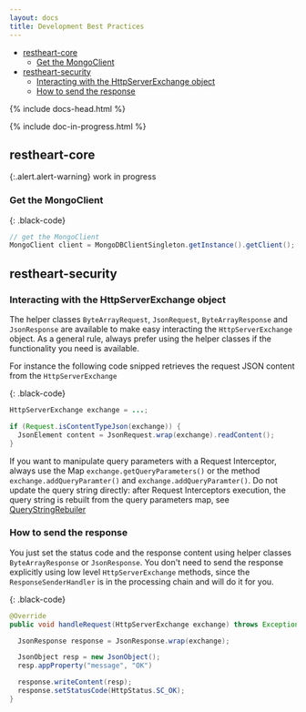 ```yaml
---
layout: docs
title: Development Best Practices
---
```


<div markdown="1" class="d-none d-xl-block col-xl-2 order-last bd-toc">

* [restheart-core](#restheart-core)
  * [Get the MongoClient](#get-the-mongoclient)
* [restheart-security](#restheart-security)
    * [Interacting with the HttpServerExchange object](#interacting-with-the-httpserverexchange-object)
    * [How to send the response](#how-to-send-the-response)

</div>
<div markdown="1" class="col-12 col-md-9 col-xl-8 py-md-3 bd-content">

{% include docs-head.html %} 

{% include doc-in-progress.html %}

## restheart-core

{:.alert.alert-warning}
work in progress

### Get the MongoClient

{: .black-code}
``` java
// get the MongoClient
MongoClient client = MongoDBClientSingleton.getInstance().getClient();
```

## restheart-security

### Interacting with the HttpServerExchange object

The helper classes `ByteArrayRequest`, `JsonRequest`, `ByteArrayResponse` and `JsonResponse` are available to make easy interacting the `HttpServerExchange` object. As a general rule, always prefer using the helper classes if the functionality you need is available.

For instance the following code snipped retrieves the request JSON content from the `HttpServerExchange`  

{: .black-code}
```java
HttpServerExchange exchange = ...;

if (Request.isContentTypeJson(exchange)) {
  JsonElement content = JsonRequest.wrap(exchange).readContent();
}
```

If you want to manipulate query parameters with a Request Interceptor, always use the Map `exchange.getQueryParameters()` or the method `exchange.addQueryParamter()` and `exchange.addQueryParamter()`. Do not update the query string directly: after Request Interceptors execution, the query string is rebuilt from the query parameters map, see [QueryStringRebuiler](https://github.com/SoftInstigate/restheart-security/blob/master/src/main/java/org/restheart/security/handlers/QueryStringRebuiler.java)

### How to send the response

You just set the status code and the response content using helper classes `ByteArrayResponse` or `JsonResponse`. You don't need to send the response explicitly using low level `HttpServerExchange` methods, since the `ResponseSenderHandler` is in the processing chain and will do it for you.

{: .black-code}
```java
@Override
public void handleRequest(HttpServerExchange exchange) throws Exception {

  JsonResponse response = JsonResponse.wrap(exchange);

  JsonObject resp = new JsonObject();
  resp.appProperty("message", "OK")

  response.writeContent(resp);
  response.setStatusCode(HttpStatus.SC_OK);
}
```